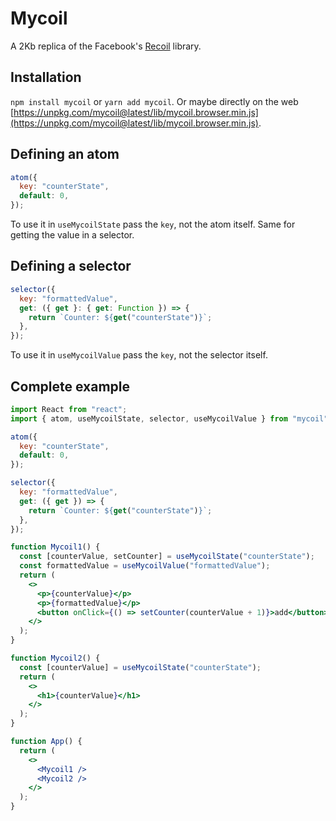 # Mycoil

A 2Kb replica of the Facebook's [Recoil](https://recoiljs.org/) library.

## Installation

`npm install mycoil` or `yarn add mycoil`. Or maybe directly on the web [https://unpkg.com/mycoil@latest/lib/mycoil.browser.min.js](https://unpkg.com/mycoil@latest/lib/mycoil.browser.min.js).

## Defining an atom

```js
atom({
  key: "counterState",
  default: 0,
});
```

To use it in `useMycoilState` pass the `key`, not the atom itself. Same for getting the value in a selector.

## Defining a selector

```js
selector({
  key: "formattedValue",
  get: ({ get }: { get: Function }) => {
    return `Counter: ${get("counterState")}`;
  },
});
```

To use it in `useMycoilValue` pass the `key`, not the selector itself.

## Complete example

```jsx
import React from "react";
import { atom, useMycoilState, selector, useMycoilValue } from "mycoil";

atom({
  key: "counterState",
  default: 0,
});

selector({
  key: "formattedValue",
  get: ({ get }) => {
    return `Counter: ${get("counterState")}`;
  },
});

function Mycoil1() {
  const [counterValue, setCounter] = useMycoilState("counterState");
  const formattedValue = useMycoilValue("formattedValue");
  return (
    <>
      <p>{counterValue}</p>
      <p>{formattedValue}</p>
      <button onClick={() => setCounter(counterValue + 1)}>add</button>
    </>
  );
}

function Mycoil2() {
  const [counterValue] = useMycoilState("counterState");
  return (
    <>
      <h1>{counterValue}</h1>
    </>
  );
}

function App() {
  return (
    <>
      <Mycoil1 />
      <Mycoil2 />
    </>
  );
}
```
